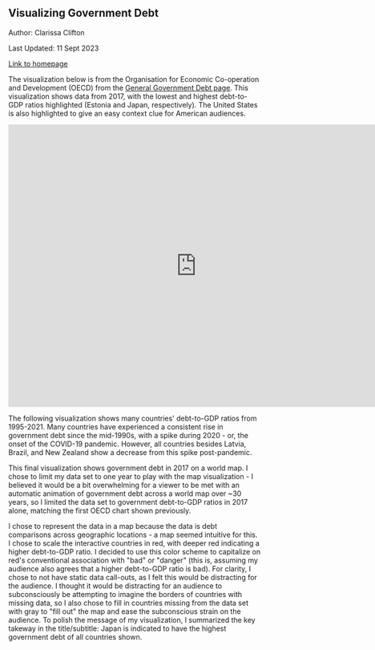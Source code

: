 ## Visualizing Government Debt
Author: Clarissa Clifton

Last Updated: 11 Sept 2023

[Link to homepage](https://cjclifto.github.io/tswd_portfolio/)

The visualization below is from the Organisation for Economic Co-operation and Development (OECD) from the [General Government Debt page](https://data.oecd.org/gga/general-government-debt.htm). This visualization shows data from 2017, with the lowest and highest debt-to-GDP ratios highlighted (Estonia and Japan, respectively). The United States is also highlighted to give an easy context clue for American audiences. 

<iframe src="https://data.oecd.org/chart/7biI" width="750" height="563" style="border: 0" mozallowfullscreen="true" webkitallowfullscreen="true" allowfullscreen="true"><a href="https://data.oecd.org/chart/7biI" target="_blank">OECD Chart: General government debt, Total, % of GDP, Annual, 2017</a></iframe>

The following visualization shows many countries' debt-to-GDP ratios from 1995-2021. Many countries have experienced a consistent rise in government debt since the mid-1990s, with a spike during 2020 - or, the onset of the COVID-19 pandemic. However, all countries besides Latvia, Brazil, and New Zealand show a decrease from this spike post-pandemic.

<div class="flourish-embed flourish-chart" data-src="visualisation/14987756"><script src="https://public.flourish.studio/resources/embed.js"></script></div>

This final visualization shows government debt in 2017 on a world map. I chose to limit my data set to one year to play with the map visualization - I believed it would be a bit overwhelming for a viewer to be met with an automatic animation of government debt across a world map over ~30 years, so I limited the data set to government debt-to-GDP ratios in 2017 alone, matching the first OECD chart shown previously. 

I chose to represent the data in a map because the data is debt comparisons across geographic locations - a map seemed intuitive for this. I chose to scale the interactive countries in red, with deeper red indicating a higher debt-to-GDP ratio. I decided to use this color scheme to capitalize on red's conventional association with "bad" or "danger" (this is, assuming my audience also agrees that a higher debt-to-GDP ratio is bad). For clarity, I chose to not have static data call-outs, as I felt this would be distracting for the audience. I thought it would be distracting for an audience to subconsciously be attempting to imagine the borders of countries with missing data, so I also chose to fill in countries missing from the data set with gray to "fill out" the map and ease the subconscious strain on the audience. To polish the message of my visualization, I summarized the key takeway in the title/subtitle: Japan is indicated to have the highest government debt of all countries shown. 

<div class="flourish-embed flourish-map" data-src="visualisation/14988072"><script src="https://public.flourish.studio/resources/embed.js"></script></div>

